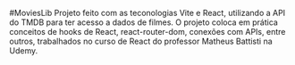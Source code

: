 #MoviesLib
  Projeto feito com as teconologias Vite e React, utilizando a API do TMDB para ter acesso a dados de filmes. O projeto coloca em prática conceitos de hooks de React, react-router-dom, conexões com APIs, entre outros, trabalhados no curso de React do professor Matheus Battisti na Udemy.
